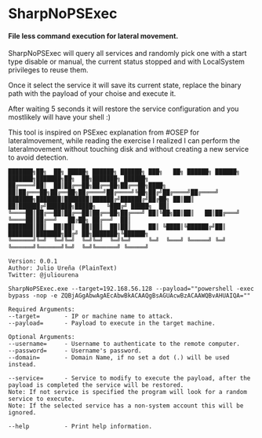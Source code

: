 # SharpNoPSExec
#### File less command execution for lateral movement.

SharpNoPSExec will query all services and randomly pick one with a start type disable or manual, the current status stopped and with LocalSystem privileges to reuse them.

Once it select the service it will save its current state, replace the binary path with the payload of your choise and execute it. 

After waiting 5 seconds it will restore the service configuration and you mostlikely will have your shell :) 

This tool is inspired on PSExec explanation from #OSEP for lateralmovement, while reading the exercise I realized I can perform the lateralmovement without touching disk and without creating a new service to avoid detection.

```
███████╗██╗  ██╗ █████╗ ██████╗ ██████╗ ███╗   ██╗ ██████╗ ██████╗ ███████╗███████╗██╗  ██╗███████╗ ██████╗
██╔════╝██║  ██║██╔══██╗██╔══██╗██╔══██╗████╗  ██║██╔═══██╗██╔══██╗██╔════╝██╔════╝╚██╗██╔╝██╔════╝██╔════╝
███████╗███████║███████║██████╔╝██████╔╝██╔██╗ ██║██║   ██║██████╔╝███████╗█████╗   ╚███╔╝ █████╗  ██║     
╚════██║██╔══██║██╔══██║██╔══██╗██╔═══╝ ██║╚██╗██║██║   ██║██╔═══╝ ╚════██║██╔══╝   ██╔██╗ ██╔══╝  ██║     
███████║██║  ██║██║  ██║██║  ██║██║     ██║ ╚████║╚██████╔╝██║     ███████║███████╗██╔╝ ██╗███████╗╚██████╗
╚══════╝╚═╝  ╚═╝╚═╝  ╚═╝╚═╝  ╚═╝╚═╝     ╚═╝  ╚═══╝ ╚═════╝ ╚═╝     ╚══════╝╚══════╝╚═╝  ╚═╝╚══════╝ ╚═════╝

Version: 0.0.1
Author: Julio Ureña (PlainText)
Twitter: @juliourena

SharpNoPSExec.exe --target=192.168.56.128 --payload=""powershell -exec bypass -nop -e ZQBjAGgAbwAgAEcAbwBkACAAQgBsAGUAcwBzACAAWQBvAHUAIQA=""

Required Arguments:
--target=       - IP or machine name to attack.
--payload=      - Payload to execute in the target machine.

Optional Arguments:
--username=     - Username to authenticate to the remote computer.
--password=     - Username's password.
--domain=       - Domain Name, if no set a dot (.) will be used instead.

--service=      - Service to modify to execute the payload, after the payload is completed the service will be restored.
Note: If not service is specified the program will look for a random service to execute.
Note: If the selected service has a non-system account this will be ignored.

--help          - Print help information.
```

